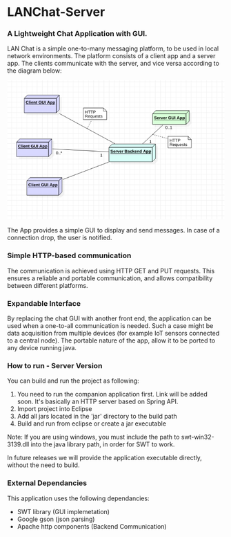 # LANChat-Server

### A Lightweight Chat Application with GUI. 

LAN Chat is a simple one-to-many messaging platform, to be used in local network environments. The platform consists of a client app and a server app. The clients communicate with the server, and vice versa according to the diagram below:

![alt text](https://github.com/petros94/LANChat-Client/blob/master/docs/Node%20Diagram.png)

The App provides a simple GUI to display and send messages. In case of a connection drop, the user is notified. 

### Simple HTTP-based communication

The communication is achieved using HTTP GET and PUT requests. This ensures a reliable and portable communication, and allows compatibility between different platforms.

### Expandable Interface

By replacing the chat GUI with another front end, the application can be used when a one-to-all communication is needed. Such a case might be data acquisition from multiple devices (for example IoT sensors connected to a central node). The portable nature of the app, allow it to be ported to any device running java.

### How to run - Server Version

You can build and run the project as following: 

1. You need to run the companion application first. Link will be added soon. It's basically an HTTP server based on Spring API. 
2.  Import project into Eclipse
3.  Add all jars located in the 'jar' directory to the build path
4.  Build and run from eclipse or create a jar executable

Note: If you are using windows, you must include the path to swt-win32-3139.dll into the java library path, in order for SWT to work.

In future releases we will provide the application executable directly, without the need to build.

### External Dependancies

This application uses the following dependancies:

* SWT library (GUI implemetation)
* Google gson (json parsing)
* Apache http components (Backend Communication)
